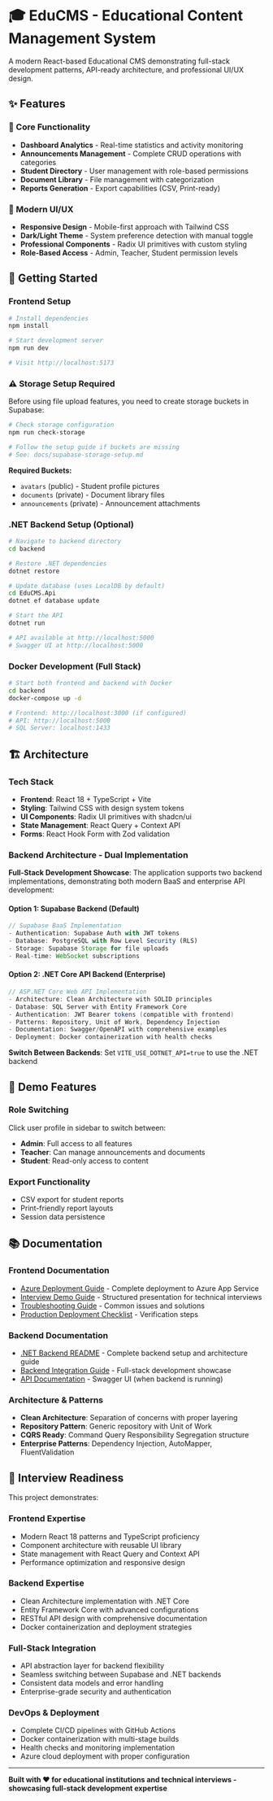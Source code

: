 # 🎓 EduCMS - Educational Content Management System

A modern React-based Educational CMS demonstrating full-stack development patterns, API-ready architecture, and professional UI/UX design.

## ✨ Features

### 🎯 Core Functionality
- **Dashboard Analytics** - Real-time statistics and activity monitoring
- **Announcements Management** - Complete CRUD operations with categories
- **Student Directory** - User management with role-based permissions  
- **Document Library** - File management with categorization
- **Reports Generation** - Export capabilities (CSV, Print-ready)

### 🎨 Modern UI/UX
- **Responsive Design** - Mobile-first approach with Tailwind CSS
- **Dark/Light Theme** - System preference detection with manual toggle
- **Professional Components** - Radix UI primitives with custom styling
- **Role-Based Access** - Admin, Teacher, Student permission levels

## 🚀 Getting Started

### **Frontend Setup**
```bash
# Install dependencies
npm install

# Start development server
npm run dev

# Visit http://localhost:5173
```

### **⚠️ Storage Setup Required**

Before using file upload features, you need to create storage buckets in Supabase:

```bash
# Check storage configuration
npm run check-storage

# Follow the setup guide if buckets are missing
# See: docs/supabase-storage-setup.md
```

**Required Buckets:**
- `avatars` (public) - Student profile pictures
- `documents` (private) - Document library files
- `announcements` (private) - Announcement attachments

### **.NET Backend Setup (Optional)**
```bash
# Navigate to backend directory
cd backend

# Restore .NET dependencies
dotnet restore

# Update database (uses LocalDB by default)
cd EduCMS.Api
dotnet ef database update

# Start the API
dotnet run

# API available at http://localhost:5000
# Swagger UI at http://localhost:5000
```

### **Docker Development (Full Stack)**
```bash
# Start both frontend and backend with Docker
cd backend
docker-compose up -d

# Frontend: http://localhost:3000 (if configured)
# API: http://localhost:5000
# SQL Server: localhost:1433
```

## 🏗️ Architecture

### Tech Stack
- **Frontend**: React 18 + TypeScript + Vite
- **Styling**: Tailwind CSS with design system tokens
- **UI Components**: Radix UI primitives with shadcn/ui
- **State Management**: React Query + Context API
- **Forms**: React Hook Form with Zod validation

### Backend Architecture - Dual Implementation

**Full-Stack Development Showcase**: The application supports two backend implementations, demonstrating both modern BaaS and enterprise API development:

#### **Option 1: Supabase Backend (Default)**
```typescript
// Supabase BaaS Implementation
- Authentication: Supabase Auth with JWT tokens
- Database: PostgreSQL with Row Level Security (RLS)
- Storage: Supabase Storage for file uploads
- Real-time: WebSocket subscriptions
```

#### **Option 2: .NET Core API Backend (Enterprise)**
```csharp
// ASP.NET Core Web API Implementation
- Architecture: Clean Architecture with SOLID principles
- Database: SQL Server with Entity Framework Core
- Authentication: JWT Bearer tokens (compatible with frontend)
- Patterns: Repository, Unit of Work, Dependency Injection
- Documentation: Swagger/OpenAPI with comprehensive examples
- Deployment: Docker containerization with health checks
```

**Switch Between Backends**: Set `VITE_USE_DOTNET_API=true` to use the .NET backend

## 🎯 Demo Features

### Role Switching
Click user profile in sidebar to switch between:
- **Admin**: Full access to all features
- **Teacher**: Can manage announcements and documents  
- **Student**: Read-only access to content

### Export Functionality
- CSV export for student reports
- Print-friendly report layouts
- Session data persistence

## 📚 Documentation

### **Frontend Documentation**
- [Azure Deployment Guide](docs/azure-deployment-guide.md) - Complete deployment to Azure App Service
- [Interview Demo Guide](docs/interview-demo-guide.md) - Structured presentation for technical interviews
- [Troubleshooting Guide](docs/troubleshooting-guide.md) - Common issues and solutions
- [Production Deployment Checklist](docs/production-deployment-checklist.md) - Verification steps

### **Backend Documentation**
- [.NET Backend README](backend/README.md) - Complete backend setup and architecture guide
- [Backend Integration Guide](docs/dotnet-backend-integration.md) - Full-stack development showcase
- [API Documentation](http://localhost:5000) - Swagger UI (when backend is running)

### **Architecture & Patterns**
- **Clean Architecture**: Separation of concerns with proper layering
- **Repository Pattern**: Generic repository with Unit of Work
- **CQRS Ready**: Command Query Responsibility Segregation structure
- **Enterprise Patterns**: Dependency Injection, AutoMapper, FluentValidation

## 🎯 **Interview Readiness**

This project demonstrates:

### **Frontend Expertise**
- Modern React 18 patterns and TypeScript proficiency
- Component architecture with reusable UI library
- State management with React Query and Context API
- Performance optimization and responsive design

### **Backend Expertise**
- Clean Architecture implementation with .NET Core
- Entity Framework Core with advanced configurations
- RESTful API design with comprehensive documentation
- Docker containerization and deployment strategies

### **Full-Stack Integration**
- API abstraction layer for backend flexibility
- Seamless switching between Supabase and .NET backends
- Consistent data models and error handling
- Enterprise-grade security and authentication

### **DevOps & Deployment**
- Complete CI/CD pipelines with GitHub Actions
- Docker containerization with multi-stage builds
- Health checks and monitoring implementation
- Azure cloud deployment with proper configuration

---

**Built with ❤️ for educational institutions and technical interviews - showcasing full-stack development expertise**